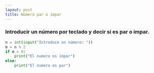 ```yaml
---
layout: post
title: Número par o impar
---
```


### Introducir un número por teclado y decir si es par o impar.

```python
n = int(input("Introduce un número: "))
m = n % 2
if m > 0:
    print("El numero es impar")
else:
    print("El numero es par")
```
